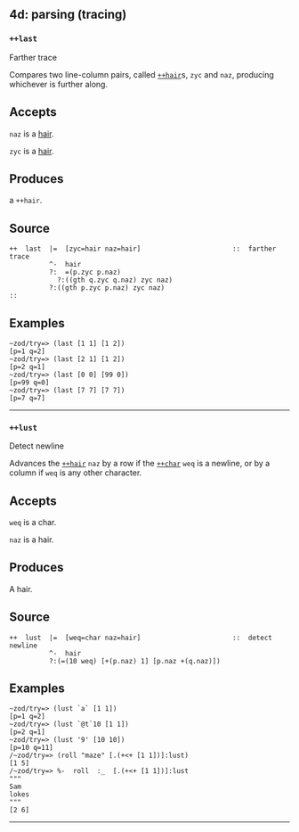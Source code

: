 ## 4d: parsing (tracing)
### `++last`

Farther trace

Compares two line-column pairs, called [`++hair`]()s, `zyc` and `naz`, producing whichever
is further along.

Accepts
-------

`naz` is a [hair]().

`zyc` is a [hair]().

Produces
--------

a `++hair`.

Source
------

    ++  last  |=  [zyc=hair naz=hair]                       ::  farther trace
              ^-  hair
              ?:  =(p.zyc p.naz)
                ?:((gth q.zyc q.naz) zyc naz)
              ?:((gth p.zyc p.naz) zyc naz)
    ::


Examples
--------

    ~zod/try=> (last [1 1] [1 2])
    [p=1 q=2]
    ~zod/try=> (last [2 1] [1 2])
    [p=2 q=1]
    ~zod/try=> (last [0 0] [99 0])
    [p=99 q=0]
    ~zod/try=> (last [7 7] [7 7])
    [p=7 q=7]


***

### `++lust`

Detect newline

Advances the [`++hair`]() `naz` by a row if the [`++char`]() `weq` is a newline, or by a
column if `weq` is any other character.

Accepts
-------

`weq` is a char.

`naz` is a hair.

Produces
--------

A hair.

Source
------

    ++  lust  |=  [weq=char naz=hair]                       ::  detect newline
              ^-  hair
              ?:(=(10 weq) [+(p.naz) 1] [p.naz +(q.naz)])


Examples
--------

    ~zod/try=> (lust `a` [1 1])
    [p=1 q=2]
    ~zod/try=> (lust `@t`10 [1 1])
    [p=2 q=1]
    ~zod/try=> (lust '9' [10 10])
    [p=10 q=11]
    /~zod/try=> (roll "maze" [.(+<+ [1 1])]:lust)
    [1 5]
    /~zod/try=> %-  roll  :_  [.(+<+ [1 1])]:lust
    """
    Sam
    lokes
    """
    [2 6]


***

